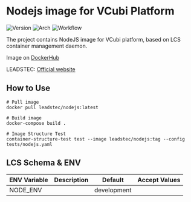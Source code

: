 # Nodejs image for VCubi Platform

![Version](https://img.shields.io/badge/NodeJS-14.16.1-blue)
![Arch](https://img.shields.io/badge/Arch-amd64,_arm64-brightgreen)
![Workflow](https://github.com/leadstec/docker-nodejs/workflows/ci/badge.svg)

The project contains NodeJS image for VCubi platform, based on LCS container management daemon.

Image on [DockerHub](https://hub.docker.com/r/leadstec/nodejs)

LEADSTEC: [Official website](https://www.leadstec.com)

## How to Use
    # Pull image
    docker pull leadstec/nodejs:latest

    # Build image
    docker-compose build .

    # Image Structure Test
    container-structure-test test --image leadstec/nodejs:tag --config tests/nodejs.yaml

## LCS Schema & ENV

| ENV Variable              | Description               | Default | Accept Values |
|---------------------------|---------------------------|---------|---------------|
| NODE_ENV                  |                           | development |     |



